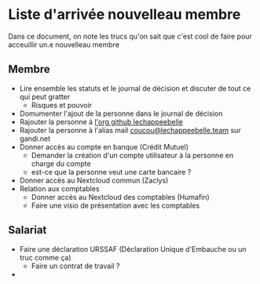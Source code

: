 # Liste d'arrivée nouvelleau membre

Dans ce document, on note les trucs qu'on sait que c'est cool de faire pour acceuillir un.e nouvelleau membre

## Membre

- Lire ensemble les statuts et le journal de décision et discuter de tout ce qui peut gratter
  - Risques et pouvoir  
- Domumenter l'ajout de la personne dans le journal de décision
- Rajouter la personne à [l'org github lechappeebelle](https://github.com/orgs/lechappeebelle/people)
- Rajouter la personne à l'alias mail coucou@lechappeebelle.team sur gandi.net
- Donner accès au compte en banque (Crédit Mutuel)
  - Demander la création d'un compte utilisateur à la personne en charge du compte
  - est-ce que la personne veut une carte bancaire ?
- Donner accès au Nextcloud commun (Zaclys)
- Relation aux comptables
  - Donner accès au Nextcloud des comptables (Humafin)
  - Faire une visio de présentation avec les comptables


## Salariat

- Faire une déclaration URSSAF (Déclaration Unique d'Embauche ou un truc comme ça)
  - Faire un contrat de travail ?
-



